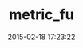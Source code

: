 ---
layout: post
title:  "metric_fu"
repo:   "metricfu/metric_fu"
date:   2015-02-18 17:23:22
gemurl: https://github.com/metricfu/metric_fu
---